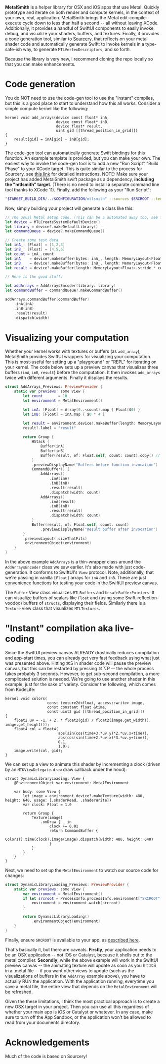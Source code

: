 **MetalSmith** is a helper library for OSX and iOS apps that use Metal. Quickly prototype and iterate on both render and compute kernels, in the context of your own, real, application. MetalSmith brings the Metal edit-compile-execute cycle down to less than half a second -- all without leaving XCode. Additionally, it provides a handful of SwiftUI components to easily invoke, debug, and visualize your shaders, buffers, and textures. Finally, it provides a code generation tool, similar to [Sourcery](https://github.com/krzysztofzablocki/Sourcery), that reflects on your metal shader code and automatically generate Swift: to invoke kernels in a type-safe-ish way, to generate `MTLVertexDescriptors`, and so forth.

Because the library is very new, I recommend cloning the repo locally so that you can make enhancements.

# Code generation
You do NOT need to use the code-gen tool to use the "instant" compiles, but this is a good place to start to understand how this all works. Consider a simple compute kernel like the following:

```metal
kernel void add_arrays(device const float* inA,
                       device const float* inB,
                       device float* result,
                       uint gid [[thread_position_in_grid]])
{
    result[gid] = inA[gid] + inB[gid];
}
```

The code-gen tool can automatically generate Swift bindings for this function. An example template is provided, but you can make your own. The easiest way to invoke the code-gen tool is to add a new "Run Script" "Build Phase" to your XCode target. This is quite similar to the process for Sourcery, see [this link](https://www.caseyliss.com/2017/3/31/the-magic-of-sourcery) for detailed instructions. NOTE: Make sure your project has added MetalSmith swift package as a dependency, **including the "mtlsmith" target**. (There is no need to install a separate command line tool thanks to XCode 11). Finally, add the following as your "Run Script": 

```sh
"$TARGET_BUILD_DIR/../$CONFIGURATION/mtlsmith" --sources $SRCROOT --templates $SRCROOT/XXX/Templates --output $SRCROOT/XXX/AutoGenerated
```

Now, simply building your project will generate a class like this:

```swift
// The usual Metal setup code. (This can be a automated away too, see further below)
let device = MTLCreateSystemDefaultDevice()
let library = device?.makeDefaultLibrary()
let commandQueue = device?.makeCommandQueue()

// Create some test data
let inA_: [Float] = [1,2,3]
let inB_: [Float] = [4,5,6]
let count = inA_.count
let inA    = device?.makeBuffer(bytes: inA_, length: MemoryLayout<Float>.stride * count)
let inB    = device?.makeBuffer(bytes: inB_, length: MemoryLayout<Float>.stride * count)
let result = device?.makeBuffer(length: MemoryLayout<Float>.stride * count)

// Here is the good stuff:

let addArrays = AddArraysEncoder(library: library)
let commandBuffer = commandQueue?.makeCommandBuffer()

addArrays.commandBuffer(commandBuffer)
    .inA(inA)
    .inB(inB)
    .result(result)
    .dispatch(width)
```
# Visualizing your computation
Whether your kernel works with textures or  buffers (as `add_array`), MetalSmith provides SwiftUI wrappers for visualizing your computation. This is most-useful for setting up a "playground" or "REPL" for iterating on your kernel. The code below sets up a preview canvas that visualizes three buffers (`inA`, `inB`, `result`) before the computation. It then invokes `add_arrays` twice with different arguments. Finally it displays the results.

```swift
struct AddArrays_Previews: PreviewProvider {
    static var previews: some View {
        let count       = 10
        let environment = MetalEnvironment()

        let inA: [Float] = Array(0..<count).map { Float($0) }
        let inB: [Float] = inA.map { $0 * 4 }

        let result = environment.device!.makeBuffer(length: MemoryLayout<Float>.stride * count, options: .storageModeShared)
        result?.label = "result"
        
        return Group {
            HStack {
                Buffer(inA)
                Buffer(inB)
                Buffer(result, of: Float.self, count: count).copy() // since result is mutated, we make a COPY before
            }
            .previewDisplayName("Buffers before function invocation")
            CommandBuffer() {
                AddArrays()
                    .inA(inA)
                    .inB(inB)
                    .result(result)
                    .dispatch(width: count)
                AddArrays()
                    .inA(result)
                    .inB(inB)
                    .result(result)
                    .dispatch(width: count)
            }
            Buffer(result, of: Float.self, count: count)
                .previewDisplayName("Result buffer after invocation")
        }
        .previewLayout(.sizeThatFits)
        .environmentObject(environment)
    }
}
```
In the above example `AddArrays` is a thin-wrapper class around the `AddArraysEncoder` class we saw earlier. It's also made with just code-generation. It conforms to SwiftUI's `View` protocol. Note, additionally, that we're passing in vanilla `[Float]` arrays for `inA` and `inB`. These are just convenience functions for testing your code in the SwiftUI preview canvas.

The `Buffer` View class visualizes `MTLBuffers` and `UnsafeBufferPointers`. It can visualize buffers of scalars like `Float` and (using some Swift-reflection-voodoo) buffers of `structs`, displaying their fields. Similarly there is a `Texture` view class that visualizes `MTLTextures`.

# "Instant" compilation aka live-coding
Since the SwiftUI preview canvas ALREADY drastically reduces compilation and app-start times, you can already get very fast feedback using what just was presented above. Hitting ⌘S in shader code will pause the preview canvas, but this can be restarted by pressing ⌘⌥P -- the whole process takes probably 3 seconds. However, to get sub-second compilation, a more complicated solution is needed. We're going to use another shader in this example, just for the sake of variety. Consider the following, which comes from KodeLife:

```metal
kernel void colors(
                   const texture2d<float, access::write> image,
                   const constant float &time,
                   const uint2 gid [[thread_position_in_grid]])
{
    float2 uv = -1. + 2. * float2(gid) / float2(image.get_width(), image.get_height());
    float4 col = float4(
                        abs(sin(cos(time+3.*uv.y)*2.*uv.x+time)),
                        abs(cos(sin(time+2.*uv.x)*3.*uv.y+time)),
                        0.1,
                        1.0);
    image.write(col, gid);
}
```

We can set up a view to animate this shader by incrementing a clock (driven by an `MTKViewDelegate.draw` draw callback under the hood):

```
struct DynamicLibraryLoading: View {
    @EnvironmentObject var environment: MetalEnvironment

    var body: some View {
        let image = environment.device?.makeTexture(width: 480, height: 640, usage: [.shaderRead, .shaderWrite])
        var clock: Float = 1.0

        return Group {
            Texture(image)
                .onDraw { _ in
                    clock += 0.01
                    return CommandBuffer {
                        Colors().time(clock).image(image).dispatch(width: 480, height: 640)
                    }
            }
        }
    }
}
```

Next, we need to set up the `MetalEnvironment` to watch our source code for changes:

```swift
struct DynamicLibraryLoading_Previews: PreviewProvider {
    static var previews: some View {
        var environment = MetalEnvironment()
        if let srcroot = ProcessInfo.processInfo.environment["SRCROOT"] {
            environment = environment.watch(srcroot)
        }

        return DynamicLibraryLoading()
            .environmentObject(environment)
    }
}
```

Finally, ensure `SRCROOT` is available to your app, as [described here](https://artsy.github.io/blog/2016/10/14/Accessing-the-Source-Code-from-your-Simulator/).

That's basically it, but there are caveats. **Firstly**, your application needs to be an OSX application -- not iOS or Catalyst, because it shells out to the metal compiler. **Secondly**, while the above example will work in the SwiftUI preview canvas -- the animating texture will update as soon as you hit ⌘S in a .metal file -- if you want other views to update (such as the visualizations of buffers in the `AddArray` example above), you have to actually RUN the application. With the application running, everytime you save a metal file, the entire view that depends on the `MetalEnvironment` will be refreshed.

Given the these limitations, I think the most practical approach is to create a new OSX target in your project. Then you can use all this regardless of whether your main app is iOS or Catalyst or whatever. In any case, make sure to turn off the App Sandbox, or the application won't be allowed to read from your documents directory.

# Acknowledgements

Much of the code is based on Sourcery!
